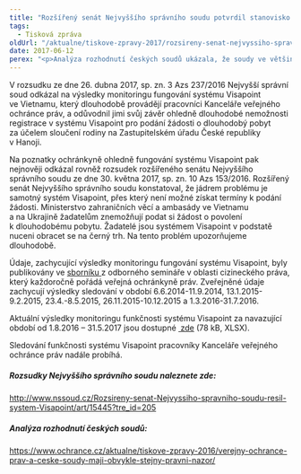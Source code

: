 ```yaml
---
title: "Rozšířený senát Nejvyššího správního soudu potvrdil stanovisko ochránkyně k nefunkčnímu systému Visapoint"
tags:
  - Tisková zpráva
oldUrl: "/aktualne/tiskove-zpravy-2017/rozsireny-senat-nejvyssiho-spravniho-soudu-potvrdil-stanovisko-ochrankyne-k-nefunkcnim"
date: 2017-06-12
perex: "<p>Analýza rozhodnutí českých soudů ukázala, že soudy ve většině případů souhlasí se stanovisky veřejného ochránce práv. Ochránkyně o tom informovala v minulém roce. Stanoviska ochránce slouží k lepšímu uplatňování spravedlnosti v České republice. Poznatků z činnosti veřejné ochránkyně práv využil aktuálně Nejvyšší správní soud v několika svých rozhodnutích. </p>"
---
```


<!-- imported from the old website -->

<p>V rozsudku ze dne 26. dubna 2017, sp. zn. 3 Azs 237/2016 Nejvyšší správní soud odkázal na výsledky monitoringu fungování systému Visapoint ve Vietnamu, který dlouhodobě provádějí pracovníci Kanceláře veřejného ochránce práv, a odůvodnil jimi svůj závěr ohledně dlouhodobé nemožnosti registrace v systému Visapoint pro podání žádosti o dlouhodobý pobyt za účelem sloučení rodiny na Zastupitelském úřadu České republiky v Hanoji.</p> <p>Na poznatky ochránkyně ohledně fungování systému Visapoint pak nejnověji odkázal rovněž rozsudek rozšířeného senátu Nejvyššího správního soudu ze dne 30. května 2017, sp. zn. 10 Azs 153/2016. Rozšířený senát Nejvyššího správního soudu konstatoval, že jádrem problému je samotný systém Visapoint, přes který není možné získat termíny k podání žádosti. Ministerstvo zahraničních věcí a ambasády ve Vietnamu a na Ukrajině žadatelům znemožňují podat si žádost o povolení k dlouhodobému pobytu. Žadatelé jsou systémem Visapoint v podstatě nuceni obracet se na černý trh. Na tento problém upozorňujeme dlouhodobě.</p> <p>Údaje, zachycující výsledky monitoringu fungování systému Visapoint, byly publikovány ve <a href="/uploads-import/Publikace/Azylove_pravo_konference.pdf" target="_blank">sborníku </a>z odborného semináře v oblasti cizineckého práva, který každoročně pořádá veřejná ochránkyně práv. Zveřejněné údaje zachycují výsledky sledování v období 6.6.2014-11.9.2014, 13.1.2015-9.2.2015, 23.4.-8.5.2015, 26.11.2015-10.12.2015 a 1.3.2016-31.7.2016.</p> <p>Aktuální výsledky monitoringu funkčnosti systému Visapoint za navazující období od 1.8.2016 – 31.5.2017 jsou dostupné <a title="Otevření do nového okna" href="/uploads-import/ochrana_osob/ZARIZENI/Zarizeni_pro_cizince/Visapoint_prehled_monitoringu_srpen_2016_az_kveten_2017.xlsx" target="_blank"><img alt="" src="https://www.ochrance.cz/typo3/ext/od_linkdesc/icons/universal.gif" class="od_linkdesc_icon" /> zde</a> (78 kB, XLSX).</p> <p>Sledování funkčnosti systému Visapoint pracovníky Kanceláře veřejného ochránce práv nadále probíhá.</p> <h5>Rozsudky Nejvyššího správního soudu naleznete zde:</h5> <p><a title="Otevření do nového okna" href="http://www.nssoud.cz/Rozsireny-senat-Nejvyssiho-spravniho-soudu-resil-system-Visapoint/art/15445?tre_id=205" target="_blank">http://www.nssoud.cz/Rozsireny-senat-Nejvyssiho-spravniho-soudu-resil-system-Visapoint/art/15445?tre_id=205</a> <img alt="" src="https://www.ochrance.cz/typo3/ext/od_linkdesc/icons/external.gif" class="od_linkdesc_icon_external" /></p><h5>Analýza rozhodnutí českých soudů:</h5><p><a href="https://www.ochrance.cz/aktualne/tiskove-zpravy-2016/verejny-ochrance-prav-a-ceske-soudy-maji-obvykle-stejny-pravni-nazor/">https://www.ochrance.cz/aktualne/tiskove-zpravy-2016/verejny-ochrance-prav-a-ceske-soudy-maji-obvykle-stejny-pravni-nazor/</a></p>
